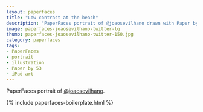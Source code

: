 ```yaml
---
layout: paperfaces
title: "Low contrast at the beach"
description: "PaperFaces portrait of @joaosevilhano drawn with Paper by 53 on an iPad."
image: paperfaces-joaosevilhano-twitter-lg
thumb: paperfaces-joaosevilhano-twitter-150.jpg
category: paperfaces
tags: 
- PaperFaces
- portrait
- illustration
- Paper by 53
- iPad art
---
```


PaperFaces portrait of [@joaosevilhano](http://twitter.com/joaosevilhano).

{% include paperfaces-boilerplate.html %}